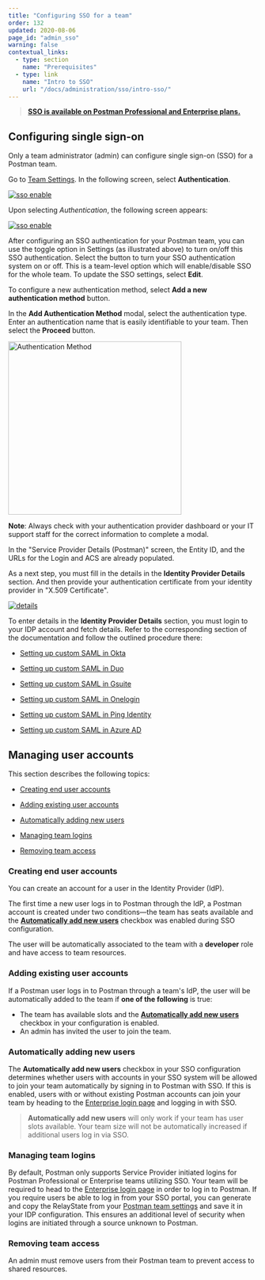 ```yaml
---
title: "Configuring SSO for a team"
order: 132
updated: 2020-08-06
page_id: "admin_sso"
warning: false
contextual_links:
  - type: section
    name: "Prerequisites"
  - type: link
    name: "Intro to SSO"
    url: "/docs/administration/sso/intro-sso/"
---
```


> __[SSO is available on Postman Professional and Enterprise plans.](https://www.postman.com/pricing)__

## Configuring single sign-on

Only a team administrator (admin) can configure single sign-on (SSO) for a Postman team.

Go to [Team Settings](https://app.getpostman.com/dashboard/teams/edit). In the following screen, select **Authentication**.

[![sso enable](https://assets.postman.com/postman-docs/edit-team-profile.jpg)](https://assets.postman.com/postman-docs/edit-team-profile.jpg)

Upon selecting *Authentication*, the following screen appears:

[![sso enable](https://assets.postman.com/postman-docs/configured-auths.jpg)](https://assets.postman.com/postman-docs/configured-auths.jpg)

After configuring an SSO authentication for your Postman team, you can use the toggle option in Settings (as illustrated above) to turn on/off this SSO authentication. Select the button to turn your SSO authentication system on or off. This is a team-level option which will enable/disable SSO for the whole team. To update the SSO settings, select **Edit**.

To configure a new authentication method, select **Add a new authentication method** button.

In the **Add Authentication Method** modal, select the authentication type. Enter an authentication name that is easily identifiable to your team. Then select the **Proceed** button.

<img src="https://assets.postman.com/postman-docs/add-auth-method.jpg" width="350px" alt="Authentication Method"/>

**Note**: Always check with your authentication provider dashboard or your IT support staff for the correct information to complete a modal.

In the "Service Provider Details (Postman)" screen, the Entity ID, and the URLs for the Login and ACS are already populated.

As a next step, you must fill in the details in the **Identity Provider Details** section. And then provide your authentication certificate from your identity provider in "X.509 Certificate".

   [![details](https://assets.postman.com/postman-docs/server-provider-details.jpg)](https://assets.postman.com/postman-docs/server-provider-details.jpg)

To enter details in the **Identity Provider Details** section, you must login to your IDP account and fetch details. Refer to the corresponding section of the documentation and follow the outlined procedure there:

* [Setting up custom SAML in Okta](/docs/administration/sso/saml-okta/)

* [Setting up custom SAML in Duo](/docs/administration/sso/saml-duo/)

* [Setting up custom SAML in Gsuite](/docs/administration/sso/saml-gsuite/)

* [Setting up custom SAML in Onelogin](/docs/administration/sso/saml-onelogin/)

* [Setting up custom SAML in Ping Identity](/docs/administration/sso/saml-ping/)

* [Setting up custom SAML in Azure AD](/docs/administration/sso/saml-in-azure-ad/)

## Managing user accounts

This section describes the following topics:

* [Creating end user accounts](#creating-end-user-accounts)

* [Adding existing user accounts](#adding-existing-user-accounts)

* [Automatically adding new users](#automatically-adding-new-users)

* [Managing team logins](#managing-team-logins)

* [Removing team access](#removing-team-access)

### Creating end user accounts

You can create an account for a user in the Identity Provider (IdP).

The first time a new user logs in to Postman through the IdP, a Postman account is created under two conditions—the team has seats available and the [**Automatically add new users**](#automatically-adding-new-users) checkbox was enabled during SSO configuration.

The user will be automatically associated to the team with a **developer** role and have access to team resources.

### Adding existing user accounts

If a Postman user logs in to Postman through a team's IdP, the user will be automatically added to the team if **one of the following** is true:

* The team has available slots and the [**Automatically add new users**](#automatically-adding-new-users) checkbox in your configuration is enabled.
* An admin has invited the user to join the team.

### Automatically adding new users

The **Automatically add new users** checkbox in your SSO configuration determines whether users with accounts in your SSO system will be allowed to join your team automatically by signing in to Postman with SSO. If this is enabled, users with or without existing Postman accounts can join your team by heading to the [Enterprise login page](https://identity.getpostman.com/enterprise/login) and logging in with SSO.

> **Automatically add new users** will only work if your team has user slots available. Your team size will not be automatically increased if additional users log in via SSO.

### Managing team logins

By default, Postman only supports Service Provider initiated logins for Postman Professional or Enterprise teams utilizing SSO. Your team will be required to head to the [Enterprise login page](https://identity.getpostman.com/enterprise/login) in order to log in to Postman. If you require users be able to log in from your SSO portal, you can generate and copy the RelayState from your [Postman team settings](http://go.postman.co/settings/team/auth) and save it in your IDP configuration. This ensures an additional level of security when logins are initiated through a source unknown to Postman.

### Removing team access

An admin must remove users from their Postman team to prevent access to shared resources.
